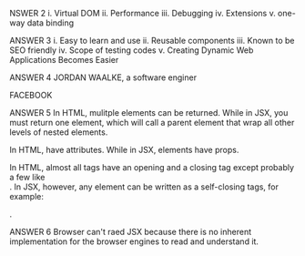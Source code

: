 NSWER 2
i. Virtual DOM
ii. Performance
iii. Debugging
iv. Extensions
v. one-way data binding

ANSWER 3
i. Easy to learn and use
ii. Reusable components
iii. Known to be SEO friendly
iv. Scope of testing codes
v. Creating Dynamic Web Applications Becomes Easier

ANSWER 4
JORDAN WAALKE, a software enginer

FACEBOOK

ANSWER 5
In HTML, mulitple elements can be returned. While in JSX, you must return one element, which will call a parent element that
wrap all other levels of nested elements.

In  HTML, have attributes. While in JSX, elements have props.

In HTML, almost all tags have an opening and a closing tag except probably a few like <br/>. In JSX, however, any element
can be written as a self-closing tags, for example: <div/>.

ANSWER 6
Browser can't raed JSX because there is no inherent implementation for the browser engines to read and understand it.
